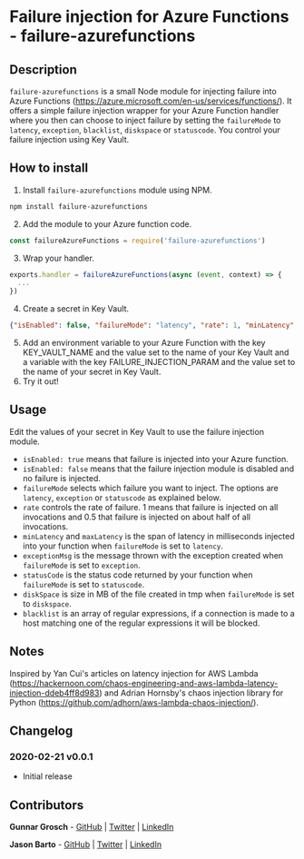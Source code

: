 # Failure injection for Azure Functions - failure-azurefunctions

## Description

`failure-azurefunctions` is a small Node module for injecting failure into Azure Functions (https://azure.microsoft.com/en-us/services/functions/). It offers a simple failure injection wrapper for your Azure Function handler where you then can choose to inject failure by setting the `failureMode` to `latency`, `exception`, `blacklist`, `diskspace` or `statuscode`. You control your failure injection using Key Vault.

## How to install

1. Install `failure-azurefunctions` module using NPM.
```bash
npm install failure-azurefunctions
```
2. Add the module to your Azure function code.
```js
const failureAzureFunctions = require('failure-azurefunctions')
```
3. Wrap your handler.
```js
exports.handler = failureAzureFunctions(async (event, context) => {
  ...
})
```
4. Create a secret in Key Vault.
```json
{"isEnabled": false, "failureMode": "latency", "rate": 1, "minLatency": 100, "maxLatency": 400, "exceptionMsg": "Exception message!", "statusCode": 404, "diskSpace": 100, "blacklist": ["*.documents.azure.com"]}
```
5. Add an environment variable to your Azure Function with the key KEY_VAULT_NAME and the value set to the name of your Key Vault and a variable with the key FAILURE_INJECTION_PARAM and the value set to the name of your secret in Key Vault.
6. Try it out!

## Usage

Edit the values of your secret in Key Vault to use the failure injection module.

* `isEnabled: true` means that failure is injected into your Azure function.
* `isEnabled: false` means that the failure injection module is disabled and no failure is injected.
* `failureMode` selects which failure you want to inject. The options are `latency`, `exception` or `statuscode` as explained below.
* `rate` controls the rate of failure. 1 means that failure is injected on all invocations and 0.5 that failure is injected on about half of all invocations.
* `minLatency` and `maxLatency` is the span of latency in milliseconds injected into your function when `failureMode` is set to `latency`.
* `exceptionMsg` is the message thrown with the exception created when `failureMode` is set to `exception`.
* `statusCode` is the status code returned by your function when `failureMode` is set to `statuscode`.
* `diskSpace` is size in MB of the file created in tmp when `failureMode` is set to `diskspace`.
* `blacklist` is an array of regular expressions, if a connection is made to a host matching one of the regular expressions it will be blocked.

## Notes

Inspired by Yan Cui's articles on latency injection for AWS Lambda (https://hackernoon.com/chaos-engineering-and-aws-lambda-latency-injection-ddeb4ff8d983) and Adrian Hornsby's chaos injection library for Python (https://github.com/adhorn/aws-lambda-chaos-injection/).

## Changelog

### 2020-02-21 v0.0.1

* Initial release

## Contributors

**Gunnar Grosch** - [GitHub](https://github.com/gunnargrosch) | [Twitter](https://twitter.com/gunnargrosch) | [LinkedIn](https://www.linkedin.com/in/gunnargrosch/)

**Jason Barto** - [GitHub](https://github.com/jpbarto) | [Twitter](https://twitter.com/Jason_Barto) | [LinkedIn](https://www.linkedin.com/in/jasonbarto)